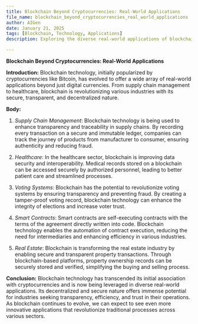 ```yaml
---
title: Blockchain Beyond Cryptocurrencies: Real-World Applications
file_name: blockchain_beyond_cryptocurrencies_real_world_applications
author: AIGen
date: January 21, 2025
tags: [Blockchain, Technology, Applications]
description: Exploring the diverse real-world applications of blockchain technology beyond cryptocurrencies.

---
```


**Blockchain Beyond Cryptocurrencies: Real-World Applications**

**Introduction:**
Blockchain technology, initially popularized by cryptocurrencies like Bitcoin, has evolved to offer a wide array of real-world applications beyond just digital currencies. From supply chain management to healthcare, blockchain is revolutionizing various industries with its secure, transparent, and decentralized nature.

**Body:**
1. *Supply Chain Management*: Blockchain technology is being used to enhance transparency and traceability in supply chains. By recording every transaction on a secure and immutable ledger, companies can track the journey of products from manufacturer to consumer, ensuring authenticity and reducing fraud.

2. *Healthcare*: In the healthcare sector, blockchain is improving data security and interoperability. Medical records stored on a blockchain can be accessed securely by authorized personnel, leading to better patient care and streamlined processes.

3. *Voting Systems*: Blockchain has the potential to revolutionize voting systems by ensuring transparency and preventing fraud. By creating a tamper-proof voting record, blockchain technology can enhance the integrity of elections and increase voter trust.

4. *Smart Contracts*: Smart contracts are self-executing contracts with the terms of the agreement directly written into code. Blockchain technology enables the automation of contract execution, reducing the need for intermediaries and enhancing efficiency in various industries.

5. *Real Estate*: Blockchain is transforming the real estate industry by enabling secure and transparent property transactions. Through blockchain-based platforms, property ownership records can be securely stored and verified, simplifying the buying and selling process.

**Conclusion:**
Blockchain technology has transcended its initial association with cryptocurrencies and is now being leveraged in diverse real-world applications. Its decentralized and secure nature offers immense potential for industries seeking transparency, efficiency, and trust in their operations. As blockchain continues to evolve, we can expect to see even more innovative applications that revolutionize traditional processes across various sectors.